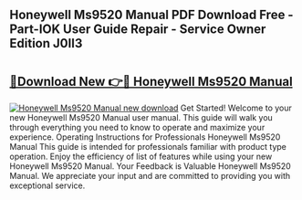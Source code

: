 ## Honeywell Ms9520 Manual PDF Download Free - Part-IOK User Guide Repair - Service Owner Edition J0II3

# <h2><a href="http://bc40536.oget.top/?id=Honeywell+Ms9520+Manual">🔗Download New 👉🔴 Honeywell Ms9520 Manual</a></h2>

[![Honeywell Ms9520 Manual new download](https://i.imgur.com/5g1atiW.png)](http://bc40536.oget.top/?id=Honeywell+Ms9520+Manual)
Get Started! Welcome to your new Honeywell Ms9520 Manual user manual. This guide will walk you through everything you need to know to operate and maximize your experience. Operating Instructions for Professionals Honeywell Ms9520 Manual This guide is intended for professionals familiar with product type operation. Enjoy the efficiency of list of features while using your new Honeywell Ms9520 Manual. Your Feedback is Valuable Honeywell Ms9520 Manual. We appreciate your input and are committed to providing you with exceptional service.

